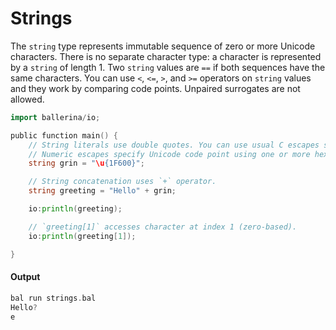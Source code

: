 # Strings

 The `string` type represents immutable sequence of zero or more Unicode characters. 
 There is no separate character type: a character is represented by a `string` of length 1.
 Two `string` values are `==` if both sequences have the same characters.
 You can use `<`, `<=`, `>`, and `>=` operators on `string` values and they work by comparing code points.
 Unpaired surrogates are not allowed.

```go
import ballerina/io;

public function main() {
    // String literals use double quotes. You can use usual C escapes such as `\t \n`.
    // Numeric escapes specify Unicode code point using one or more hex digits `\u{H}`.
    string grin = "\u{1F600}";

    // String concatenation uses `+` operator.
    string greeting = "Hello" + grin;

    io:println(greeting);

    // `greeting[1]` accesses character at index 1 (zero-based).
    io:println(greeting[1]);

}
```

#### Output

```go
bal run strings.bal
Hello?
e
```